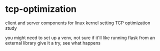 # tcp-optimization
client and server components for linux kernel setting TCP optimization study

you might need to set up a venv, not sure if it'll like running flask from an external library
give it a try, see what happens
